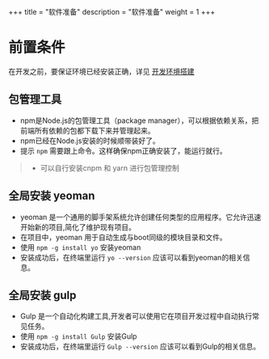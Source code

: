 +++
title = "软件准备"
description = "软件准备"
weight = 1
+++

# 前置条件

在开发之前，要保证环境已经安装正确，详见 [开发环境搭建](../../develop-env/)

## 包管理工具

* npm是Node.js的包管理工具（package manager），可以根据依赖关系，把前端所有依赖的包都下载下来并管理起来。
* npm已经在Node.js安装的时候顺带装好了。
* 提示 `npm` 需要跟上命令。这样确保npm正确安装了，能运行就行。

> - 可以自行安装cnpm 和 yarn 进行包管理控制

## 全局安装 yeoman

* yeoman 是一个通用的脚手架系统允许创建任何类型的应用程序。它允许迅速开始新的项目,简化了维护现有项目。
* 在项目中，yeoman 用于自动生成与boot同级的模块目录和文件。
* 使用 `npm -g install yo` 安装yeoman
* 安装成功后，在终端里运行 `yo --version` 应该可以看到yeoman的相关信息。

## 全局安装 gulp

* Gulp 是一个自动化构建工具,开发者可以使用它在项目开发过程中自动执行常见任务。
* 使用 `npm -g install Gulp` 安装Gulp
* 安装成功后，在终端里运行 `Gulp --version` 应该可以看到Gulp的相关信息。

